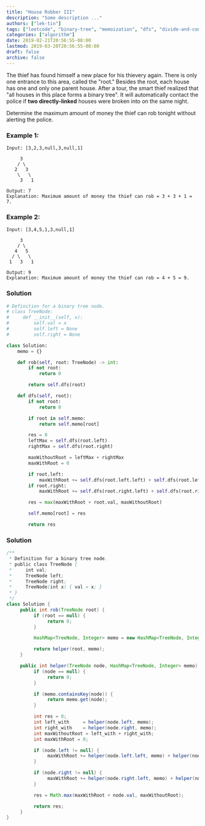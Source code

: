 ```yaml
---
title: "House Robber III"
description: "Some description ..."
authors: ["lek-tin"]
tags: ["leetcode", "binary-tree", "memoization", "dfs", "divide-and-conquer"]
categories: ["algorithm"]
date: 2019-02-21T20:56:55-08:00
lastmod: 2019-03-20T20:56:55-08:00
draft: false
archive: false
---
```

The thief has found himself a new place for his thievery again. There is only one entrance to this area, called the "root." Besides the root, each house has one and only one parent house. After a tour, the smart thief realized that "all houses in this place forms a binary tree". It will automatically contact the police if **two directly-linked** houses were broken into on the same night.

Determine the maximum amount of money the thief can rob tonight without alerting the police.

### Example 1:
```
Input: [3,2,3,null,3,null,1]

     3
    / \
   2   3
    \   \ 
     3   1

Output: 7 
Explanation: Maximum amount of money the thief can rob = 3 + 3 + 1 = 7.
```
### Example 2:
```
Input: [3,4,5,1,3,null,1]

     3
    / \
   4   5
  / \   \ 
 1   3   1

Output: 9
Explanation: Maximum amount of money the thief can rob = 4 + 5 = 9.
```
### Solution

```python
# Definition for a binary tree node.
# class TreeNode:
#     def __init__(self, x):
#         self.val = x
#         self.left = None
#         self.right = None

class Solution:
    memo = {}

    def rob(self, root: TreeNode) -> int:
        if not root:
            return 0

        return self.dfs(root)

    def dfs(self, root):
        if not root:
            return 0

        if root in self.memo:
            return self.memo[root]

        res = 0
        leftMax = self.dfs(root.left)
        rightMax = self.dfs(root.right)

        maxWithoutRoot = leftMax + rightMax
        maxWithRoot = 0

        if root.left:
            maxWithRoot += self.dfs(root.left.left) + self.dfs(root.left.right)
        if root.right:
            maxWithRoot += self.dfs(root.right.left) + self.dfs(root.right.right)

        res = max(maxWithRoot + root.val, maxWithoutRoot)

        self.memo[root] = res

        return res
```

### Solution

```java
/**
 * Definition for a binary tree node.
 * public class TreeNode {
 *     int val;
 *     TreeNode left;
 *     TreeNode right;
 *     TreeNode(int x) { val = x; }
 * }
 */
class Solution {
     public int rob(TreeNode root) {
          if (root == null) {
               return 0;
          }

          HashMap<TreeNode, Integer> memo = new HashMap<TreeNode, Integer>();

          return helper(root, memo);
     }

     public int helper(TreeNode node, HashMap<TreeNode, Integer> memo) {
          if (node == null) {
               return 0;
          }

          if (memo.containsKey(node)) {
               return memo.get(node);
          }

          int res = 0;
          int left_with     = helper(node.left, memo);
          int right_with    = helper(node.right, memo);
          int maxWithoutRoot = left_with + right_with;
          int maxWithRoot = 0;

          if (node.left != null) {
               maxWithRoot += helper(node.left.left, memo) + helper(node.left.right, memo);
          }

          if (node.right != null) {
               maxWithRoot += helper(node.right.left, memo) + helper(node.right.right, memo);
          }

          res = Math.max(maxWithRoot + node.val, maxWithoutRoot);

          return res;
     }
}
```